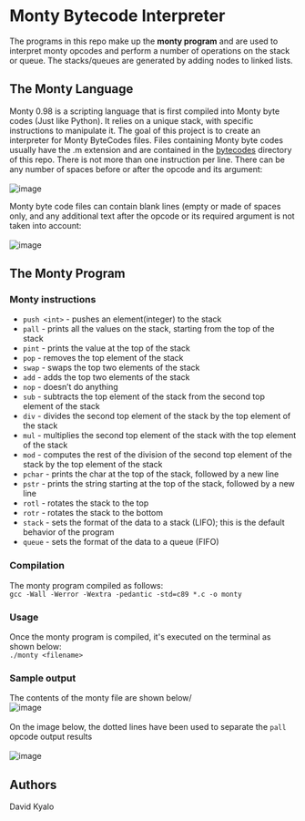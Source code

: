 # Monty Bytecode Interpreter
The programs in this repo make up the **monty program** and are used to interpret monty opcodes and perform a number of operations on the stack or queue. The stacks/queues are generated by adding nodes to linked lists.

## The Monty Language
Monty 0.98 is a scripting language that is first compiled into Monty byte codes (Just like Python). It relies on a unique stack, with specific instructions to manipulate it. The goal of this project is to create an interpreter for Monty ByteCodes files.
Files containing Monty byte codes usually have the .m extension and are contained in the [bytecodes](https://github.com/devmutinda/monty/tree/main/bytecodes) directory of this repo. There is not more than one instruction per line. There can be any number of spaces before or after the opcode and its argument:\
\
![image](https://user-images.githubusercontent.com/96857630/174581224-7f3c44be-0bcf-4981-aa78-1f2d8ca2b0b4.png)


Monty byte code files can contain blank lines (empty or made of spaces only, and any additional text after the opcode or its required argument is not taken into account:\
\
![image](https://user-images.githubusercontent.com/96857630/174581334-7d65879d-26dd-4c69-b8cb-79ecd23e0e9a.png)


## The Monty Program
### Monty instructions
* `push <int>`  - pushes an element(integer) to the stack
* `pall` - prints all the values on the stack, starting from the top of the stack
* `pint` - prints the value at the top of the stack
* `pop` - removes the top element of the stack
* `swap` - swaps the top two elements of the stack
* `add` - adds the top two elements of the stack
* `nop` - doesn’t do anything
* `sub` - subtracts the top element of the stack from the second top element of the stack
* `div` - divides the second top element of the stack by the top element of the stack
* `mul` - multiplies the second top element of the stack with the top element of the stack
* `mod` - computes the rest of the division of the second top element of the stack by the top element of the stack
* `pchar` - prints the char at the top of the stack, followed by a new line
* `pstr` - prints the string starting at the top of the stack, followed by a new line
* `rotl` - rotates the stack to the top
* `rotr` - rotates the stack to the bottom
* `stack` - sets the format of the data to a stack (LIFO); this is the default behavior of the program
* `queue` - sets the format of the data to a queue (FIFO)

### Compilation
The monty program compiled as follows:\
`gcc -Wall -Werror -Wextra -pedantic -std=c89 *.c -o monty`

### Usage
Once the monty program is compiled, it's executed on the terminal as shown below:\
`./monty <filename>`

### Sample output
The contents of the monty file are shown below/
\
 ![image](https://user-images.githubusercontent.com/96857630/174581714-aeb037a4-06f4-417c-bf17-476a573bff30.png)
\
\
 On the image below, the dotted lines have been used to separate the `pall` opcode output results\
 \
![image](https://user-images.githubusercontent.com/96857630/174582391-8b8142cb-bfbf-4a54-a9a9-db340ac8336d.png)


## Authors
David Kyalo
 
